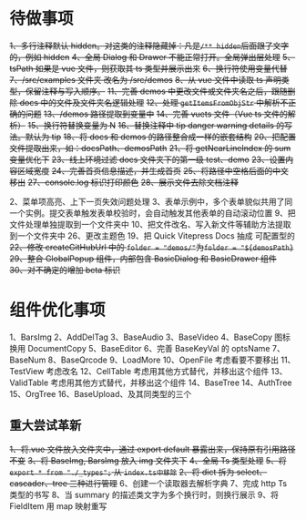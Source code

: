 # 待做事项

~~1、多行注释默认 hidden。对这类的注释隐藏掉：凡是`/** hidden`后面跟了文字的，例如 hidden~~
~~4、全局 Dialog 和 Drawer 不能正常打开。全局弹出层处理~~
~~5、tsPath 如果是 vue 文件，则获取其 ts 类型并展示出来~~
~~6、换行符使用变量代替~~
~~7、/src/examples 文件夹 改名为 /src/demos~~
~~8、从 vue 文件中读取 ts 声明类型，保留注释与写入顺序。~~
~~11、完善 demos 中更改文件或文件夹名之后，跟随删除 docs 中的文件及文件夹名逻辑处理~~
~~12、处理 `getItemsFromObjStr` 中解析不正确的问题~~
~~13、/demos 路径提取到变量中~~
~~14、完善 vuets 文件（Vue ts 文件的解析）~~
~~15、换行符替换变量为 N~~
~~16、替换注释中 tip danger warning details 的写法。默认为 tip~~
~~18、将 docs 和 demos 的路径整合成一样的嵌套结构~~
~~20、把配置文件提取出来，如：docsPath、demosPath~~
~~21、将 getNearLineIndex 的 sum 变量优化下~~
~~23、线上环境过滤 docs 文件夹下的第一级 test、demo~~
~~23、设置内容区域宽度~~
~~24、完善首页信息描述，并生成首页~~
~~25、将路径中空格后面的中文移出~~
~~27、console.log 标识打印颜色~~
~~28、展示文件去除文档注释~~

2、菜单项高亮、上下一页失效问题处理
3、表单示例中，多个表单貌似共用了同一个实例。提交表单触发表单校验时，会自动触发其他表单的自动滚动位置
9、把文件处理单独提取到一个文件夹中
10、把文件改名、写入新文件等辅助方法提取到一个文件夹中
26、更改主题色
19、把 Quick Vitepress Docs 抽成 可配置型的
~~22、修改 createGitHubUrl 中的 `folder = "demos/"`为`folder = "${demosPath}`~~
~~29、整合 GlobalPopup 组件，内部包含 BasicDialog 和 BasicDrawer 组件~~
~~30、对不确定的增加 beta 标识~~

# 组件优化事项

1、BarsImg
2、AddDelTag
3、BaseAudio
3、BaseVideo
4、BaseCopy 图标换用 DocumentCopy
5、BaseEditor
6、完善 BaseKeyVal 的 optsName
7、BaseNum
8、BaseQrcode
9、LoadMore
10、OpenFile 考虑看要不要移出
11、TestView 考虑改名
12、CellTable 考虑用其他方式替代，并移出这个组件
13、ValidTable 考虑用其他方式替代，并移出这个组件
14、BaseTree
14、AuthTree
15、OrgTree
16、BaseUpload、及其同类型的三个

## 重大尝试革新

~~1、将.vue 文件放入文件夹中，通过 export default 暴露出来，保持原有引用路径不变~~
~~3、将 BaseImg, BarsImg 放入 img 文件夹下~~
~~4、全局 Ts 类型处理~~
~~5、将 `export * from "./_types";` 从 `index.ts中移除`~~
~~2、将 dict 拆为 select、cascader、tree 三种进行管理~~
6、创建一个读取器去解析字典
7、完成 http Ts 类型的书写
8、当 summary 的描述类文字为多个换行时，则换行展示
9、将 FieldItem 用 map 映射重写
